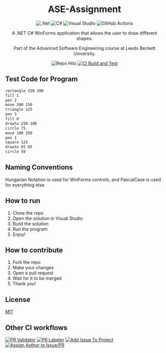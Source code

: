 <div align="center">

# ASE-Assignment

![.Net](https://img.shields.io/badge/.NET-000000?style=for-the-badge&logo=.net&logoColor=c792ea) ![C#](https://img.shields.io/badge/c%23-000000.svg?style=for-the-badge&logo=c-sharp&logoColor=239120) ![Visual Studio](https://img.shields.io/badge/Visual%20Studio-000000.svg?style=for-the-badge&logo=visual-studio&logoColor=5c2d91) ![GitHub Actions](https://img.shields.io/badge/github%20actions%20ci-000000.svg?style=for-the-badge&logo=github&logoColor=white)

A .NET C# WinForms application that allows the user to draw different shapes.

Part of the Advanced Software Engineering course at Leeds Beckett University.

![Repo Hits](https://hits.dwyl.com/aryanprince/ASE-Assignment.svg?style=flat-square)
[![CI Build and Test](https://github.com/aryanprince/ASE-Assignment/actions/workflows/ci-build-and-test.yml/badge.svg)](https://github.com/aryanprince/ASE-Assignment/actions/workflows/ci-build-and-test.yml)

<!-- 
# Issues badge doesn't work cus repo not public
[![GitHub issues](https://img.shields.io/github/issues/aryanprince/ASE-Assignment?logo=github)](https://github.com/aryanprince/ASE-Assignment/issues) 
-->

</div>

## Test Code for Program

```txt
rectangle 150 200
fill 1
pen 2
move 200 150
triangle 125
pen 3
fill 0
drawto 250 100
circle 75
move 100 250
pen 1
square 125
drawto 65 65
circle 50
```

## Naming Conventions

Hungarian Notation is used for WinForms controls, and PascalCase is used for everything else.

## How to run

1. Clone the repo
2. Open the solution in Visual Studio
3. Build the solution
4. Run the program
5. Enjoy!

## How to contribute

1. Fork the repo
2. Make your changes
3. Open a pull request
4. Wait for it to be merged
5. Thank you!

## License

[MIT](https://choosealicense.com/licenses/mit/)

## Other CI workflows

[![PR Validator](https://github.com/aryanprince/ASE-Assignment/actions/workflows/pr-validator.yml/badge.svg)](https://github.com/aryanprince/ASE-Assignment/actions/workflows/pr-validator.yml)
[![PR Labeler](https://github.com/aryanprince/ASE-Assignment/actions/workflows/pr-labeler.yml/badge.svg)](https://github.com/aryanprince/ASE-Assignment/actions/workflows/pr-labeler.yml)
[![Add Issue To Project](https://github.com/aryanprince/ASE-Assignment/actions/workflows/add-issue-to-project.yml/badge.svg)](https://github.com/aryanprince/ASE-Assignment/actions/workflows/add-issue-to-project.yml)
[![Assign Author to Issue/PR](https://github.com/aryanprince/ASE-Assignment/actions/workflows/assign-author-to-issue-pr.yml/badge.svg)](https://github.com/aryanprince/ASE-Assignment/actions/workflows/assign-author-to-issue-pr.yml)
